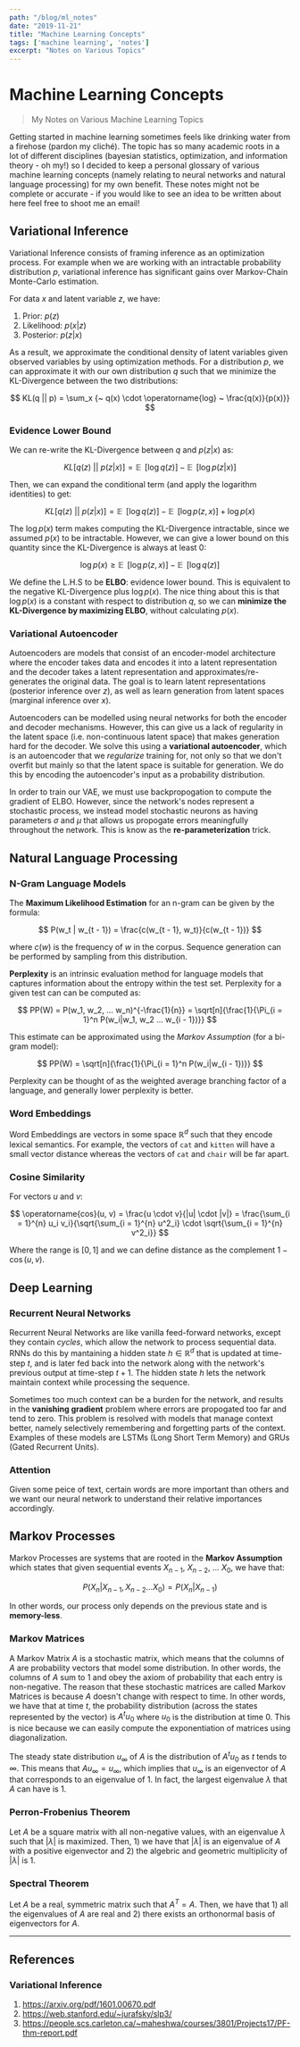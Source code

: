 ```yaml
---
path: "/blog/ml_notes"
date: "2019-11-21"
title: "Machine Learning Concepts"
tags: ['machine learning', 'notes']
excerpt: "Notes on Various Topics"
---
```


# Machine Learning Concepts
> My Notes on Various Machine Learning Topics

Getting started in machine learning sometimes feels like drinking water from a firehose (pardon my cliché). The topic has so many academic roots in a lot of different disciplines (bayesian statistics, optimization, and information theory - oh my!) so I decided to keep a personal glossary of various machine learning concepts (namely relating to neural networks and natural language processing) for my own benefit. These notes might not be complete or accurate - if you would like to see an idea to be written about here feel free to shoot me an email!

## Variational Inference
Variational Inference consists of framing inference as an optimization process. For example when we are working with an intractable probability distribution $p$, variational inference has significant gains over Markov-Chain Monte-Carlo estimation. 

For data $x$ and latent variable $z$, we have:
1. Prior: $p(z)$
2. Likelihood: $p(x | z)$
3. Posterior: $p(z | x)$

As a result, we approximate the conditional density of latent variables given observed variables by using optimization methods. For a distribution $p$, we can approximate it with our own distribution $q$ such that we minimize the KL-Divergence between the two distributions:

$$
KL(q || p) = \sum_x {~ q(x) \cdot \operatorname{log} ~ \frac{q(x)}{p(x)}}
$$

### Evidence Lower Bound
We can re-write the KL-Divergence between $q$ and $p(z | x)$ as:

$$
KL[q(z) ~||~ p(z | x)] = \mathop{\mathbb{E}}~[\operatorname{log} q(z)] - \mathop{\mathbb{E}}~[\operatorname{log} p(z | x)]
$$

Then, we can expand the conditional term (and apply the logarithm identities) to get:

$$ 
KL[q(z) ~||~ p(z | x)] = \mathop{\mathbb{E}}~[\operatorname{log} q(z)] - \mathop{\mathbb{E}}~[\operatorname{log} p(z, x)] + \operatorname{log} p(x)
$$

The $\operatorname{log} p(x)$ term makes computing the KL-Divergence intractable, since we assumed $p(x)$ to be intractable. However, we can give a lower bound on this quantity since the KL-Divergence is always at least 0:

$$
\operatorname{log} p(x) \geq  \mathop{\mathbb{E}}~[\operatorname{log} p(z, x)] - \mathop{\mathbb{E}}~[\operatorname{log} q(z)]
$$

We define the L.H.S to be **ELBO**: evidence lower bound. This is equivalent to the negative KL-Divergence plus $\operatorname{log} p(x)$. The nice thing about this is that $\operatorname{log} p(x)$ is a constant with respect to distribution $q$, so we can **minimize the KL-Divergence by maximizing ELBO**, without calculating $p(x)$.

### Variational Autoencoder
Autoencoders are models that consist of an encoder-model architecture where the encoder takes data and encodes it into a latent representation and the decoder takes a latent representation and approximates/re-generates the original data. The goal is to learn latent representations (posterior inference over $z$), as well as learn generation from latent spaces (marginal inference over $x$).

Autoencoders can be modelled using neural networks for both the encoder and decoder mechanisms. However, this can give us a lack of regularity in the latent space (i.e. non-continuous latent space) that makes generation hard for the decoder. We solve this using a **variational autoencoder**, which is an autoencoder that we *regularize* training for, not only so that we don't overfit but mainly so that the latent space is suitable for generation. We do this by encoding the autoencoder's input as a probability distribution.

In order to train our VAE, we must use backpropogation to compute the gradient of ELBO. However, since the network's nodes represent a stochastic process, we instead model stochastic neurons as having parameters $\sigma$ and $\mu$ that allows us propogate errors meaningfully throughout the network. This is know as the **re-parameterization** trick. 

## Natural Language Processing

### N-Gram Language Models
The **Maximum Likelihood Estimation** for an n-gram can be given by the formula:

$$
P(w_t | w_{t - 1}) = \frac{c(w_{t - 1}, w_t)}{c(w_{t - 1})}
$$ 

where $c(w)$ is the frequency of $w$ in the corpus. Sequence generation can be performed by sampling from this distribution.

**Perplexity** is an intrinsic evaluation method for language models that captures information about the entropy within the test set. Perplexity for a given test can can be computed as:

$$
PP(W) = P(w_1, w_2, ... w_n)^{-\frac{1}{n}} = \sqrt[n]{\frac{1}{\Pi_{i = 1}^n P(w_i|w_1, w_2 ... w_{i - 1})}}
$$

This estimate can be approximated using the *Markov Assumption* (for a bi-gram model):

$$
PP(W) = \sqrt[n]{\frac{1}{\Pi_{i = 1}^n P(w_i|w_{i - 1})}}
$$

Perplexity can be thought of as the weighted average branching factor of a language, and generally lower perplexity is better. 

### Word Embeddings
Word Embeddings are vectors in some space $\mathbb{R}^{d}$ such that they encode lexical semantics. For example, the vectors of `cat` and `kitten` will have a small vector distance whereas the vectors of `cat` and `chair` will be far apart.

### Cosine Similarity
For vectors $u$ and $v$:

$$ 
\operatorname{cos}(u, v) = \frac{u \cdot v}{|u| \cdot |v|} = \frac{\sum_{i = 1}^{n} u_i v_i}{\sqrt{\sum_{i = 1}^{n} u^2_i} \cdot \sqrt{\sum_{i = 1}^{n} v^2_i}} 
$$

Where the range is $[0, 1]$ and we can define distance as the complement $1 - \operatorname{cos}(u, v)$.

## Deep Learning
### Recurrent Neural Networks
Recurrent Neural Networks are like vanilla feed-forward networks, except they contain *cycles*, which allow the network to process sequential data. RNNs do this by mantaining a hidden state $h \in \mathbb{R}^{d}$ that is updated at time-step $t$, and is later fed back into the network along with the network's previous output at time-step $t + 1$. The hidden state $h$ lets the network maintain context while processing the sequence. 

Sometimes too much context can be a burden for the network, and results in the **vanishing gradient** problem where errors are propogated too far and tend to zero. This problem is resolved with models that manage context better, namely selectively remembering and forgetting parts of the context. Examples of these models are LSTMs (Long Short Term Memory) and GRUs (Gated Recurrent Units).

### Attention
Given some peice of text, certain words are more important than others and we want our neural network to understand their relative importances accordingly.

## Markov Processes
Markov Processes are systems that are rooted in the **Markov Assumption** which states that given sequential events $X_{n - 1}$, $X_{n - 2}$, ... $X_0$, we have that:

$$
P(X_n | X_{n - 1}, X_{n  - 2} ... X_0) = P(X_n | X_{n - 1})
$$

In other words, our process only depends on the previous state and is **memory-less**.

### Markov Matrices
A Markov Matrix $A$ is a stochastic matrix, which means that the columns of $A$ are probability vectors that model some distribution. In other words, the columns of $A$ sum to 1 and obey the axiom of probability that each entry is non-negative. The reason that these stochastic matrices are called Markov Matrices is because $A$ doesn't change with respect to time. In other words, we have that at time $t$, the probability distribution (across the states represented by the vector) is $A^tu_0$ where $u_0$ is the distribution at time $0$. This is nice because we can easily compute the exponentiation of matrices using diagonalization. 

The steady state distribution $u_\infty$ of $A$ is the distribution of $A^tu_0$ as $t$ tends to $\infty$. This means that $Au_\infty = u_\infty$, which implies that $u_\infty$ is an eigenvector of $A$ that corresponds to an eigenvalue of 1. In fact, the largest eigenvalue $\lambda$ that $A$ can have is 1.

### Perron-Frobenius Theorem
Let $A$ be a square matrix with all non-negative values, with an eigenvalue $\lambda$ such that $|\lambda|$ is maximized. Then, 1) we have that $|\lambda|$ is an eigenvalue of $A$ with a positive eigenvector and 2) the algebric and geometric multiplicity of $|\lambda|$ is 1.

### Spectral Theorem
Let $A$ be a real, symmetric matrix such that $A^T = A$. Then, we have that 1) all the eigenvalues of $A$ are real and 2) there exists an orthonormal basis of eigenvectors for $A$.

-----

## References
### Variational Inference
1. https://arxiv.org/pdf/1601.00670.pdf
2. https://web.stanford.edu/~jurafsky/slp3/
3. https://people.scs.carleton.ca/~maheshwa/courses/3801/Projects17/PF-thm-report.pdf